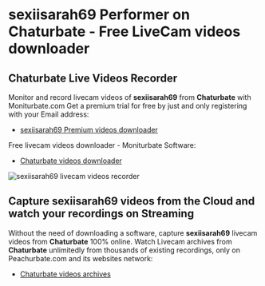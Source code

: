 # sexiisarah69 Performer on Chaturbate - Free LiveCam videos downloader

## Chaturbate Live Videos Recorder

Monitor and record livecam videos of **sexiisarah69** from **Chaturbate** with Moniturbate.com
Get a premium trial for free by just and only registering with your Email address:
* [sexiisarah69 Premium videos downloader](https://moniturbate.com/request-demo-licence-key.html)

Free livecam videos downloader - Moniturbate Software:
* [Chaturbate videos downloader](https://moniturbate.com/moniturbate-download-software.html)

![sexiisarah69 livecam videos recorder](https://peachurnet.com/templates/moniturbate-software.png)


## Capture sexiisarah69 videos from the Cloud and watch your recordings on Streaming

Without the need of downloading a software, capture **sexiisarah69** livecam videos from **Chaturbate** 100% online.
Watch Livecam archives from **Chaturbate** unlimitedly from thousands of existing recordings, only on Peachurbate.com and its websites network:
* [Chaturbate videos archives](https://peachurnet.com/)